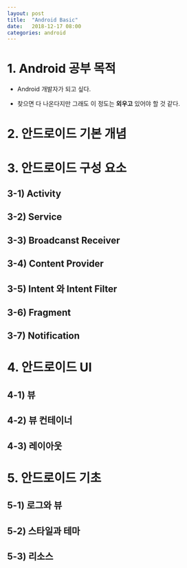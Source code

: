 ```yaml
---
layout: post
title:  "Android Basic"
date:   2018-12-17 08:00
categories: android
---
```

# 1. Android 공부 목적

- Android 개발자가 되고 싶다.

- 찾으면 다 나온다지만 그래도 이 정도는 **외우고** 있어야 할 것 같다.


# 2. 안드로이드 기본 개념


# 3. 안드로이드 구성 요소

## 3-1) Activity

## 3-2) Service

## 3-3) Broadcanst Receiver

## 3-4) Content Provider

## 3-5) Intent 와 Intent Filter

## 3-6) Fragment

## 3-7) Notification


# 4. 안드로이드 UI

## 4-1) 뷰

## 4-2) 뷰 컨테이너

## 4-3) 레이아웃


# 5. 안드로이드 기초

## 5-1) 로그와 뷰

## 5-2) 스타일과 테마

## 5-3) 리소스